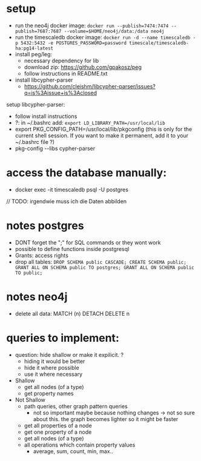# setup
- run the neo4j docker image: 
  `docker run --publish=7474:7474 --publish=7687:7687 --volume=$HOME/neo4j/data:/data neo4j`
- run the timescaledb docker image: 
  `docker run -d --name timescaledb -p 5432:5432 -e POSTGRES_PASSWORD=password timescale/timescaledb-ha:pg14-latest`
- install peg/leg:
  - necessary dependency for lib 
  - download zip: https://github.com/gpakosz/peg 
  - follow instructions in README.txt
- install libcypher-parser
  - https://github.com/cleishm/libcypher-parser/issues?q=is%3Aissue+is%3Aclosed


setup libcypher-parser:
  - follow install instructions 
  - ?: 
    in ~/.bashrc add: 
    `export LD_LIBRARY_PATH=/usr/local/lib`
  - export PKG_CONFIG_PATH=/usr/local/lib/pkgconfig (this is only
    for the current shell session. If you want to make it permanent, add it to your ~/.bashrc file ?)
  - pkg-config --libs cypher-parser


# access the database manually:
- docker exec -it timescaledb psql -U postgres  


// TODO: irgendwie muss ich die Daten abbilden 


# notes postgres
- DONT forget the ";" for SQL commands or they wont work 
- possible to define functions inside postgresql  
- Grants: access rights
- drop all tables: 
  `DROP SCHEMA public CASCADE;
   CREATE SCHEMA public;
   GRANT ALL ON SCHEMA public TO postgres;
   GRANT ALL ON SCHEMA public TO public;`

# notes neo4j 
- delete all data: MATCH (n) DETACH DELETE n 

# queries to implement:
- question: hide shallow or make it expilicit. ?
  - hiding it would be better 
  - hide it where possible
  - use it where necessary
- Shallow 
  - get all nodes (of a type)
  - get property names
- Not Shallow
  - path queries, other graph pattern queries
    - not so important maybe because nothing changes
      -> not so sure about this. the graph becomes lighter so 
         it might be faster   
  - get all properties of a node
  - get one property of a node
  - get all nodes (of a type)
  - all operations which contain property values
    - average, sum, count, min, max..
